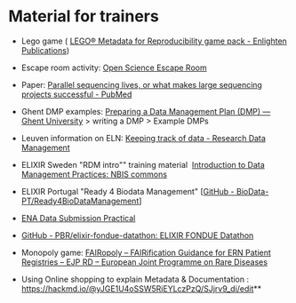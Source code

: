 # Material for trainers



- Lego game ( [LEGO® Metadata for Reproducibility game pack - Enlighten Publications](http://eprints.gla.ac.uk/196477/))

- Escape room activity: [Open Science Escape Room](https://sites.google.com/vu.nl/open-science-escape-room/homepage) 

- Paper: [Parallel sequencing lives, or what makes large sequencing projects successful - PubMed](https://pubmed.ncbi.nlm.nih.gov/29048533/) 

- Ghent DMP examples: [Preparing a Data Management Plan (DMP) — Ghent University](https://www.ugent.be/en/research/datamanagement/before-research/datamanagementplan.htm) > writing a DMP > Example DMPs

- Leuven information on ELN: [Keeping track of data - Research Data Management](https://www.kuleuven.be/rdm/en/guidance/responsibilities/track-data) 

- ELIXIR Sweden "RDM intro"" training material  [Introduction to Data Management Practices: NBIS commons](https://uppsala.instructure.com/courses/48087/pages/introduction-to-data-management-practices)

- ELIXIR Portugal "Ready 4 Biodata Management" [[GitHub - BioData-PT/Ready4BioDataManagement](https://github.com/BioData-PT/Ready4BioDataManagement)]

- [ENA Data Submission Practical](https://docs.google.com/document/d/12hiR8imybY68vx9Ks7zvySU3updIxw3VtpU9jYW7_os/edit#heading=h.qarzl0d416b2)

- [GitHub - PBR/elixir-fondue-datathon: ELIXIR FONDUE Datathon](https://github.com/PBR/elixir-fondue-datathon) 

- Monopoly game: [FAIRopoly &#8211; FAIRification Guidance for ERN Patient Registries &#8211; EJP RD &#8211; European Joint Programme on Rare Diseases](https://www.ejprarediseases.org/fairopoly/) 
- Using Online shopping to explain Metadata & Documentation : https://hackmd.io/@yJGE1U4oSSW5RiEYLczPzQ/SJjrv9_di/edit**


